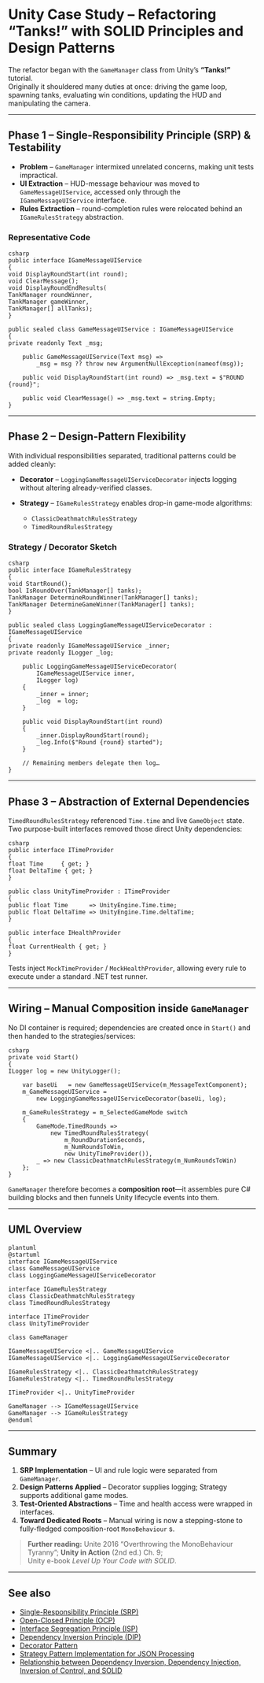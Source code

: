 # Unity Case Study – Refactoring “Tanks!” with SOLID Principles and Design Patterns

The refactor began with the `GameManager` class from Unity’s **“Tanks!”** tutorial.  
Originally it shouldered many duties at once: driving the game loop, spawning tanks, evaluating win conditions,
updating the HUD and manipulating the camera.

---

## Phase 1 – Single-Responsibility Principle (SRP) & Testability

* **Problem** – `GameManager` intermixed unrelated concerns, making unit tests impractical.
* **UI Extraction** – HUD-message behaviour was moved to `GameMessageUIService`, accessed only through the
  `IGameMessageUIService` interface.
* **Rules Extraction** – round-completion rules were relocated behind an `IGameRulesStrategy` abstraction.

### Representative Code

```
csharp
public interface IGameMessageUIService
{
void DisplayRoundStart(int round);
void ClearMessage();
void DisplayRoundEndResults(
TankManager roundWinner,
TankManager gameWinner,
TankManager[] allTanks);
}

public sealed class GameMessageUIService : IGameMessageUIService
{
private readonly Text _msg;

    public GameMessageUIService(Text msg) =>
        _msg = msg ?? throw new ArgumentNullException(nameof(msg));

    public void DisplayRoundStart(int round) => _msg.text = $"ROUND {round}";

    public void ClearMessage() => _msg.text = string.Empty;
}
```

---

## Phase 2 – Design-Pattern Flexibility

With individual responsibilities separated, traditional patterns could be added cleanly:

* **Decorator** – `LoggingGameMessageUIServiceDecorator` injects logging without altering already-verified classes.
* **Strategy** – `IGameRulesStrategy` enables drop-in game-mode algorithms:

    * `ClassicDeathmatchRulesStrategy`
    * `TimedRoundRulesStrategy`

### Strategy / Decorator Sketch

```
csharp
public interface IGameRulesStrategy
{
void StartRound();
bool IsRoundOver(TankManager[] tanks);
TankManager DetermineRoundWinner(TankManager[] tanks);
TankManager DetermineGameWinner(TankManager[] tanks);
}

public sealed class LoggingGameMessageUIServiceDecorator : IGameMessageUIService
{
private readonly IGameMessageUIService _inner;
private readonly ILogger _log;

    public LoggingGameMessageUIServiceDecorator(
        IGameMessageUIService inner,
        ILogger log)
    {
        _inner = inner;
        _log  = log;
    }

    public void DisplayRoundStart(int round)
    {
        _inner.DisplayRoundStart(round);
        _log.Info($"Round {round} started");
    }

    // Remaining members delegate then log…
}
```

---

## Phase 3 – Abstraction of External Dependencies

`TimedRoundRulesStrategy` referenced `Time.time` and live `GameObject` state.  
Two purpose-built interfaces removed those direct Unity dependencies:

```
csharp
public interface ITimeProvider
{
float Time     { get; }
float DeltaTime { get; }
}

public class UnityTimeProvider : ITimeProvider
{
public float Time      => UnityEngine.Time.time;
public float DeltaTime => UnityEngine.Time.deltaTime;
}

public interface IHealthProvider
{
float CurrentHealth { get; }
}
```

Tests inject `MockTimeProvider` / `MockHealthProvider`, allowing every rule to execute under a standard .NET test
runner.

---

## Wiring – Manual Composition inside `GameManager`

No DI container is required; dependencies are created once in `Start()` and then handed to the strategies/services:

```
csharp
private void Start()
{
ILogger log = new UnityLogger();

    var baseUi   = new GameMessageUIService(m_MessageTextComponent);
    m_GameMessageUIService =
        new LoggingGameMessageUIServiceDecorator(baseUi, log);

    m_GameRulesStrategy = m_SelectedGameMode switch
    {
        GameMode.TimedRounds =>
            new TimedRoundRulesStrategy(
                m_RoundDurationSeconds,
                m_NumRoundsToWin,
                new UnityTimeProvider()),
        _ => new ClassicDeathmatchRulesStrategy(m_NumRoundsToWin)
    };
}
```

`GameManager` therefore becomes a **composition root**—it assembles pure C# building blocks and
then funnels Unity lifecycle events into them.

---

## UML Overview

```
plantuml
@startuml
interface IGameMessageUIService
class GameMessageUIService
class LoggingGameMessageUIServiceDecorator

interface IGameRulesStrategy
class ClassicDeathmatchRulesStrategy
class TimedRoundRulesStrategy

interface ITimeProvider
class UnityTimeProvider

class GameManager

IGameMessageUIService <|.. GameMessageUIService
IGameMessageUIService <|.. LoggingGameMessageUIServiceDecorator

IGameRulesStrategy <|.. ClassicDeathmatchRulesStrategy
IGameRulesStrategy <|.. TimedRoundRulesStrategy

ITimeProvider <|.. UnityTimeProvider

GameManager --> IGameMessageUIService
GameManager --> IGameRulesStrategy
@enduml
```

---

## Summary

1. **SRP Implementation** – UI and rule logic were separated from `GameManager`.
2. **Design Patterns Applied** – Decorator supplies logging; Strategy supports additional game modes.
3. **Test-Oriented Abstractions** – Time and health access were wrapped in interfaces.
4. **Toward Dedicated Roots** – Manual wiring is now a stepping-stone to fully-fledged composition-root `MonoBehaviour`
   s.

> **Further reading:** Unite 2016 “Overthrowing the MonoBehaviour Tyranny”; **Unity in Action** (2nd ed.) Ch. 9;  
> Unity e-book *Level Up Your Code with SOLID*.

---

## See also

- [Single-Responsibility Principle (SRP)](Single-Responsibility-Principle-SRP.md)
- [Open-Closed Principle (OCP)](Open-Closed-Principle-OCP.md)
- [Interface Segregation Principle (ISP)](Interface-Segregation-Principle-ISP.md)
- [Dependency Inversion Principle (DIP)](Dependency-Inversion-Principle-DIP.md)
- [Decorator Pattern](Decorator-Pattern.md)
- [Strategy Pattern Implementation for JSON Processing](Strategy-Pattern-Implementation-for-JSON-Processing.md)
- [Relationship between Dependency Inversion, Dependency Injection, Inversion of Control, and SOLID](Relationship-between-Dependency-Inversion-Dependency-Injection-Inversion-of-Control-and-SOLID.md)
